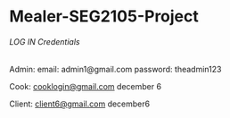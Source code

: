 # Mealer-SEG2105-Project

<h6>LOG IN Credentials</h6> 
Admin:
email: admin1@gmail.com
password: theadmin123

Cook:
cooklogin@gmail.com
december 6

Client:
client6@gmail.com
december6


